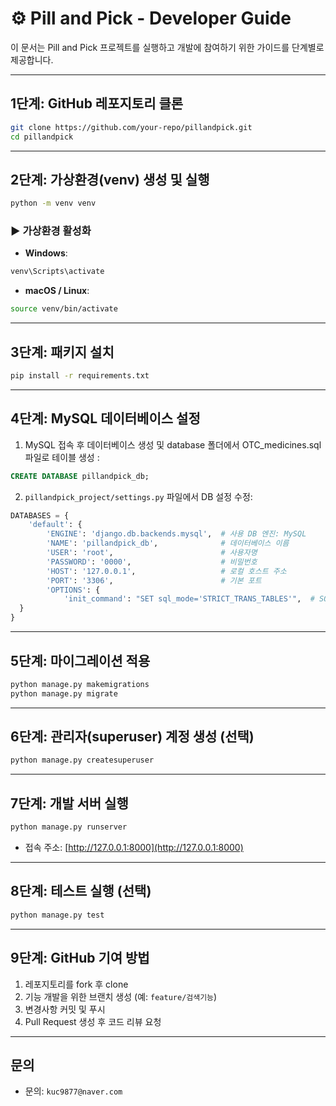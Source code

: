 # ⚙️ Pill and Pick - Developer Guide

이 문서는 Pill and Pick 프로젝트를 실행하고 개발에 참여하기 위한 가이드를 단계별로 제공합니다.

---

##  1단계: GitHub 레포지토리 클론

```bash
git clone https://github.com/your-repo/pillandpick.git
cd pillandpick
```

---

##  2단계: 가상환경(venv) 생성 및 실행

```bash
python -m venv venv
```

### ▶ 가상환경 활성화

* **Windows**:

```bash
venv\Scripts\activate
```

* **macOS / Linux**:

```bash
source venv/bin/activate
```

---

##  3단계: 패키지 설치

```bash
pip install -r requirements.txt
```

---

##  4단계: MySQL 데이터베이스 설정

1. MySQL 접속 후 데이터베이스 생성 및 database 폴더에서 OTC_medicines.sql파일로 테이블 생성 :

```sql
CREATE DATABASE pillandpick_db;
```

2. `pillandpick_project/settings.py` 파일에서 DB 설정 수정:

```python
DATABASES = {
    'default': {
        'ENGINE': 'django.db.backends.mysql',  # 사용 DB 엔진: MySQL
        'NAME': 'pillandpick_db',              # 데이터베이스 이름
        'USER': 'root',                        # 사용자명
        'PASSWORD': '0000',                    # 비밀번호
        'HOST': '127.0.0.1',                   # 로컬 호스트 주소
        'PORT': '3306',                        # 기본 포트
        'OPTIONS': {
            'init_command': "SET sql_mode='STRICT_TRANS_TABLES'",  # SQL 모드 설정 (정확한 데이터 입력 유도)
  }
}
```

---

##  5단계: 마이그레이션 적용

```bash
python manage.py makemigrations
python manage.py migrate
```

---

##  6단계: 관리자(superuser) 계정 생성 (선택)

```bash
python manage.py createsuperuser
```

---

##  7단계: 개발 서버 실행

```bash
python manage.py runserver
```

* 접속 주소: [http://127.0.0.1:8000](http://127.0.0.1:8000)

---

##  8단계: 테스트 실행 (선택)

```bash
python manage.py test
```

---

##  9단계: GitHub 기여 방법

1. 레포지토리를 fork 후 clone
2. 기능 개발을 위한 브랜치 생성 (예: `feature/검색기능`)
3. 변경사항 커밋 및 푸시
4. Pull Request 생성 후 코드 리뷰 요청

---

##  문의 

* 문의: `kuc9877@naver.com`






